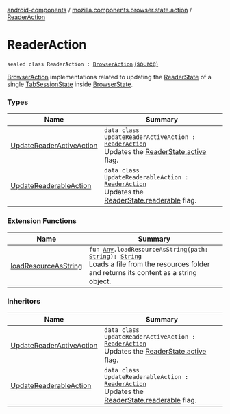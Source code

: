 [android-components](../../index.md) / [mozilla.components.browser.state.action](../index.md) / [ReaderAction](./index.md)

# ReaderAction

`sealed class ReaderAction : `[`BrowserAction`](../-browser-action.md) [(source)](https://github.com/mozilla-mobile/android-components/blob/master/components/browser/state/src/main/java/mozilla/components/browser/state/action/BrowserAction.kt#L388)

[BrowserAction](../-browser-action.md) implementations related to updating the [ReaderState](../../mozilla.components.browser.state.state/-reader-state/index.md) of a single [TabSessionState](../../mozilla.components.browser.state.state/-tab-session-state/index.md) inside
[BrowserState](../../mozilla.components.browser.state.state/-browser-state/index.md).

### Types

| Name | Summary |
|---|---|
| [UpdateReaderActiveAction](-update-reader-active-action/index.md) | `data class UpdateReaderActiveAction : `[`ReaderAction`](./index.md)<br>Updates the [ReaderState.active](../../mozilla.components.browser.state.state/-reader-state/active.md) flag. |
| [UpdateReaderableAction](-update-readerable-action/index.md) | `data class UpdateReaderableAction : `[`ReaderAction`](./index.md)<br>Updates the [ReaderState.readerable](../../mozilla.components.browser.state.state/-reader-state/readerable.md) flag. |

### Extension Functions

| Name | Summary |
|---|---|
| [loadResourceAsString](../../mozilla.components.support.test.file/kotlin.-any/load-resource-as-string.md) | `fun `[`Any`](https://kotlinlang.org/api/latest/jvm/stdlib/kotlin/-any/index.html)`.loadResourceAsString(path: `[`String`](https://kotlinlang.org/api/latest/jvm/stdlib/kotlin/-string/index.html)`): `[`String`](https://kotlinlang.org/api/latest/jvm/stdlib/kotlin/-string/index.html)<br>Loads a file from the resources folder and returns its content as a string object. |

### Inheritors

| Name | Summary |
|---|---|
| [UpdateReaderActiveAction](-update-reader-active-action/index.md) | `data class UpdateReaderActiveAction : `[`ReaderAction`](./index.md)<br>Updates the [ReaderState.active](../../mozilla.components.browser.state.state/-reader-state/active.md) flag. |
| [UpdateReaderableAction](-update-readerable-action/index.md) | `data class UpdateReaderableAction : `[`ReaderAction`](./index.md)<br>Updates the [ReaderState.readerable](../../mozilla.components.browser.state.state/-reader-state/readerable.md) flag. |

